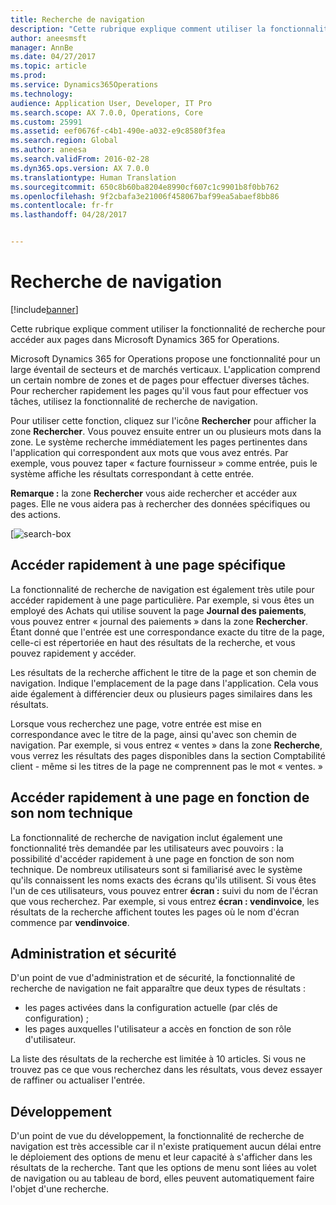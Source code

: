 ```yaml
---
title: Recherche de navigation
description: "Cette rubrique explique comment utiliser la fonctionnalité de recherche pour accéder aux pages dans Microsoft Dynamics 365 for Operations."
author: aneesmsft
manager: AnnBe
ms.date: 04/27/2017
ms.topic: article
ms.prod: 
ms.service: Dynamics365Operations
ms.technology: 
audience: Application User, Developer, IT Pro
ms.search.scope: AX 7.0.0, Operations, Core
ms.custom: 25991
ms.assetid: eef0676f-c4b1-490e-a032-e9c8580f3fea
ms.search.region: Global
ms.author: aneesa
ms.search.validFrom: 2016-02-28
ms.dyn365.ops.version: AX 7.0.0
ms.translationtype: Human Translation
ms.sourcegitcommit: 650c8b60ba8204e8990cf607c1c9901b8f0bb762
ms.openlocfilehash: 9f2cbafa3e21006f458067baf99ea5abaef8bb86
ms.contentlocale: fr-fr
ms.lasthandoff: 04/28/2017


---
```


# <a name="navigation-search"></a>Recherche de navigation

[!include[banner](../includes/banner.md)]


Cette rubrique explique comment utiliser la fonctionnalité de recherche pour accéder aux pages dans Microsoft Dynamics 365 for Operations.

Microsoft Dynamics 365 for Operations propose une fonctionnalité pour un large éventail de secteurs et de marchés verticaux. L'application comprend un certain nombre de zones et de pages pour effectuer diverses tâches. Pour rechercher rapidement les pages qu'il vous faut pour effectuer vos tâches, utilisez la fonctionnalité de recherche de navigation. 

Pour utiliser cette fonction, cliquez sur l'icône **Rechercher** pour afficher la zone **Rechercher**. Vous pouvez ensuite entrer un ou plusieurs mots dans la zone. Le système recherche immédiatement les pages pertinentes dans l'application qui correspondent aux mots que vous avez entrés. Par exemple, vous pouvez taper « facture fournisseur » comme entrée, puis le système affiche les résultats correspondant à cette entrée. 

**Remarque :** la zone **Rechercher** vous aide rechercher et accéder aux pages. Elle ne vous aidera pas à rechercher des données spécifiques ou des actions. 

[![search-box](media/navigation-search.png "Zone de recherche") 

## <a name="quickly-navigate-to-a-particular-page"></a>Accéder rapidement à une page spécifique
La fonctionnalité de recherche de navigation est également très utile pour accéder rapidement à une page particulière. Par exemple, si vous êtes un employé des Achats qui utilise souvent la page **Journal des paiements**, vous pouvez entrer « journal des paiements » dans la zone **Rechercher**. Étant donné que l'entrée est une correspondance exacte du titre de la page, celle-ci est répertoriée en haut des résultats de la recherche, et vous pouvez rapidement y accéder. 

Les résultats de la recherche affichent le titre de la page et son chemin de navigation. Indique l'emplacement de la page dans l'application. Cela vous aide également à différencier deux ou plusieurs pages similaires dans les résultats. 

Lorsque vous recherchez une page, votre entrée est mise en correspondance avec le titre de la page, ainsi qu'avec son chemin de navigation. Par exemple, si vous entrez « ventes » dans la zone **Recherche**, vous verrez les résultats des pages disponibles dans la section Comptabilité client - même si les titres de la page ne comprennent pas le mot « ventes. » 

## <a name="quickly-navigate-to-a-page-based-on-the-technical-form-name"></a>Accéder rapidement à une page en fonction de son nom technique
La fonctionnalité de recherche de navigation inclut également une fonctionnalité très demandée par les utilisateurs avec pouvoirs : la possibilité d'accéder rapidement à une page en fonction de son nom technique. De nombreux utilisateurs sont si familiarisé avec le système qu'ils connaissent les noms exacts des écrans qu'ils utilisent. Si vous êtes l'un de ces utilisateurs, vous pouvez entrer **écran :** suivi du nom de l'écran que vous recherchez. Par exemple, si vous entrez **écran : vendinvoice**, les résultats de la recherche affichent toutes les pages où le nom d'écran commence par **vendinvoice**. 

## <a name="administration-and-security"></a>Administration et sécurité
D'un point de vue d'administration et de sécurité, la fonctionnalité de recherche de navigation ne fait apparaître que deux types de résultats :

-   les pages activées dans la configuration actuelle (par clés de configuration) ;
-   les pages auxquelles l'utilisateur a accès en fonction de son rôle d'utilisateur.

La liste des résultats de la recherche est limitée à 10 articles. Si vous ne trouvez pas ce que vous recherchez dans les résultats, vous devez essayer de raffiner ou actualiser l'entrée. 

## <a name="development"></a>Développement 
D'un point de vue du développement, la fonctionnalité de recherche de navigation est très accessible car il n'existe pratiquement aucun délai entre le déploiement des options de menu et leur capacité à s'afficher dans les résultats de la recherche. Tant que les options de menu sont liées au volet de navigation ou au tableau de bord, elles peuvent automatiquement faire l'objet d'une recherche. 


